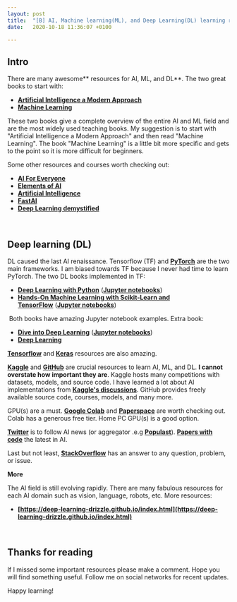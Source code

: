 ```yaml
---
layout: post
title:  "[B] AI, Machine learning(ML), and Deep Learning(DL) learning resources"
date:   2020-10-18 11:36:07 +0100

---
```



## Intro


There are many awesome** resources for AI, ML, and DL**. The two great books to start with:



*   **[Artificial Intelligence a Modern Approach](http://aima.cs.berkeley.edu/)**
*   **[Machine Learning](http://profsite.um.ac.ir/~monsefi/machine-learning/pdf/Machine-Learning-Tom-Mitchell.pdf)**

These two books give a complete overview of the entire AI and ML field and are the most widely used teaching books. My suggestion is to start with "Artificial Intelligence a Modern Approach" and then read "Machine Learning". The book "Machine Learning" is a little bit more specific and gets to the point so it is more difficult for beginners.

Some other resources and courses worth checking out:



*   **[AI For Everyone](https://www.coursera.org/learn/ai-for-everyone)**
*   **[Elements of AI](https://www.elementsofai.com/)**
*   **[Artificial Intelligence](https://leonardoaraujosantos.gitbook.io/artificial-inteligence/)**
*   **[FastAI](https://www.fast.ai/)**
*   **[Deep Learning demystified](https://deeplearningdemystified.com/)**

<br>

## Deep learning (DL)

DL caused the last AI renaissance. Tensorflow (TF) and **[PyTorch](https://pytorch.org/)** are the two main frameworks. I am biased towards TF because I never had time to learn PyTorch. The two DL books implemented in TF:



*   **[Deep Learning with Python](https://www.manning.com/books/deep-learning-with-python)** (**[Jupyter notebooks](https://github.com/fchollet/deep-learning-with-python-notebooks)**)
*   **[Hands-On Machine Learning with Scikit-Learn and TensorFlow](https://www.oreilly.com/library/view/hands-on-machine-learning/9781491962282/)** (**[Jupyter notebooks](https://github.com/ageron/handson-ml)**)

 Both books have amazing Jupyter notebook examples. Extra book:



*   **[Dive into Deep Learning](https://github.com/d2l-ai/d2l-en)** (**[Jupyter notebooks](https://github.com/d2l-ai/d2l-en)**)
*   **[Deep Learning](https://www.deeplearningbook.org/)**

**[Tensorflow](https://www.tensorflow.org/tutorials/quickstart/beginner)** and **[Keras](https://keras.io/)** resources are also amazing.

**[Kaggle](https://www.kaggle.com/)** and **[GitHub](https://github.com/)** are crucial resources to learn AI, ML, and DL. **I cannot overstate how important they are**. Kaggle hosts many competitions with datasets, models, and source code. I have learned a lot about AI implementations from **[Kaggle's discussions](https://www.kaggle.com/drn01z3/end-to-end-baseline-with-u-net-keras)**. GitHub provides freely available source code, courses, models, and many more. 

GPU(s) are a must. **[Google Colab](https://colab.research.google.com/)** and **[Paperspace](https://www.paperspace.com/)** are worth checking out. Colab has a generous free tier. Home PC GPU(s) is a good option.

**[Twitter](https://twitter.com/)** is to follow AI news (or aggregator .e.g **[Populast](https://populast.com/ai/)**). **[Papers with code](https://paperswithcode.com/)** the latest in AI.

Last but not least, **[StackOverflow](https://stackoverflow.com/)** has an answer to any question, problem, or issue.

**More**

The AI field is still evolving rapidly. There are many fabulous resources for each AI domain such as vision, language, robots, etc. More resources:


*   **[https://deep-learning-drizzle.github.io/index.html](https://deep-learning-drizzle.github.io/index.html)**

<br>

## Thanks for reading


If I missed some important resources please make a comment. Hope you will find something useful.
Follow me on social networks for recent updates.

Happy learning!
